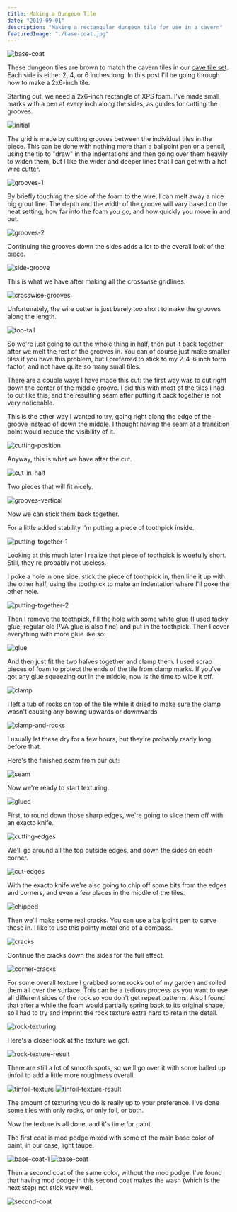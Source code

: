 ```yaml
---
title: Making a Dungeon Tile
date: "2019-09-01"
description: "Making a rectangular dungeon tile for use in a cavern"
featuredImage: "./base-coat.jpg"
---
```


![base-coat](base-coat.jpg)

These dungeon tiles are brown to match the cavern tiles in our [cave tile set](../cave-tile-system). Each side is either 2, 4, or 6 inches long. In this post I'll be going through how to make a 2x6-inch tile.

Starting out, we need a 2x6-inch rectangle of XPS foam. I've made small marks with a pen at every inch along the sides, as guides for cutting the grooves.

![initial](initial.jpg)

The grid is made by cutting grooves between the individual tiles in the piece. This can be done with nothing more than a ballpoint pen or a pencil, using the tip to "draw" in the indentations and then going over them heavily to widen them, but I like the wider and deeper lines that I can get with a hot wire cutter.

![grooves-1](grooves-1.jpg)

By briefly touching the side of the foam to the wire, I can melt away a nice big grout line. The depth and the width of the groove will vary based on the heat setting, how far into the foam you go, and how quickly you move in and out.

![grooves-2](grooves-2.jpg)

Continuing the grooves down the sides adds a lot to the overall look of the piece.

![side-groove](side-groove.jpg)

This is what we have after making all the crosswise gridlines.

![crosswise-grooves](crosswise-grooves.jpg)

Unfortunately, the wire cutter is just barely too short to make the grooves along the length.

![too-tall](too-tall.jpg)

So we're just going to cut the whole thing in half, then put it back together after we melt the rest of the grooves in. You can of course just make smaller tiles if you have this problem, but I preferred to stick to my 2-4-6 inch form factor, and not have quite so many small tiles.

There are a couple ways I have made this cut: the first way was to cut right down the center of the middle groove. I did this with most of the tiles I had to cut like this, and the resulting seam after putting it back together is not very noticeable.

This is the other way I wanted to try, going right along the edge of the groove instead of down the middle. I thought having the seam at a transition point would reduce the visibility of it.

![cutting-position](cutting-position.jpg)

Anyway, this is what we have after the cut.

![cut-in-half](cut-in-half.jpg)

Two pieces that will fit nicely.

![grooves-vertical](grooves-vertical.jpg)

Now we can stick them back together.

For a little added stability I'm putting a piece of toothpick inside.

![putting-together-1](putting-together-1.jpg)

Looking at this much later I realize that piece of toothpick is woefully short. Still, they're probably not useless.

I poke a hole in one side, stick the piece of toothpick in, then line it up with the other half, using the toothpick to make an indentation where I'll poke the other hole.

![putting-together-2](putting-together-2.jpg)

Then I remove the toothpick, fill the hole with some white glue (I used tacky glue, regular old PVA glue is also fine) and put in the toothpick. Then I cover everything with more glue like so:

![glue](glue.jpg)

And then just fit the two halves together and clamp them. I used scrap pieces of foam to protect the ends of the tile from clamp marks. If you've got any glue squeezing out in the middle, now is the time to wipe it off.

![clamp](clamp.jpg)

I left a tub of rocks on top of the tile while it dried to make sure the clamp wasn't causing any bowing upwards or downwards.

![clamp-and-rocks](clamp-and-rocks.jpg)

I usually let these dry for a few hours, but they're probably ready long before that.

Here's the finished seam from our cut:

![seam](seam.jpg)

Now we're ready to start texturing.

![glued](glued.jpg)

First, to round down those sharp edges, we're going to slice them off with an exacto knife.

![cutting-edges](cutting-edges.jpg)

We'll go around all the top outside edges, and down the sides on each corner.

![cut-edges](cut-edges.jpg)

With the exacto knife we're also going to chip off some bits from the edges and corners, and even a few places in the middle of the tiles.

![chipped](chipped.jpg)

Then we'll make some real cracks. You can use a ballpoint pen to carve these in. I like to use this pointy metal end of a compass.

![cracks](cracks.jpg)

Continue the cracks down the sides for the full effect.

![corner-cracks](corner-cracks.jpg)

For some overall texture I grabbed some rocks out of my garden and rolled them all over the surface. This can be a tedious process as you want to use all different sides of the rock so you don't get repeat patterns. Also I found that after a while the foam would partially spring back to its original shape, so I had to try and imprint the rock texture extra hard to retain the detail.

![rock-texturing](rock-texturing.jpg)

Here's a closer look at the texture we got.

![rock-texture-result](rock-texture-result.jpg)

There are still a lot of smooth spots, so we'll go over it with some balled up tinfoil to add a little more roughness overall.

![tinfoil-texture](tinfoil-texture.jpg)
![tinfoil-texture-result](tinfoil-texture-result.jpg)

The amount of texturing you do is really up to your preference. I've done some tiles with only rocks, or only foil, or both.

Now the texture is all done, and it's time for paint.

The first coat is mod podge mixed with some of the main base color of paint; in our case, light taupe.

![base-coat-1](base-coat-1.jpg)
![base-coat](base-coat.jpg)

Then a second coat of the same color, without the mod podge. I've found that having mod podge in this second coat makes the wash (which is the next step) not stick very well.

![second-coat](second-coat.jpg)
